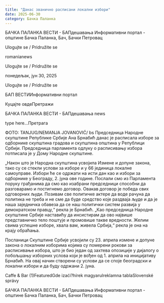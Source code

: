 ```yaml
---
title: "Данас званично расписани локални избори"
date: 2025-06-30
category: Бачка Паланка
---
```


БАЧКА ПАЛАНКА ВЕСТИ - БАПдешавања Информативни портал - општине Бачка Паланка, Бач, Бачки Петровац

Ulogujte se / Pridružite se

romanianews

Ulogujte se / Pridružite se

понедељак, јун 30, 2025

Ulogujte se / Pridružite se

БАП ВЕСТИИнформативни портал

Куцајте овдеПретражи

БАЧКА ПАЛАНКА ВЕСТИ - БАПдешавања news

type here...Претрага

ФОТО: TANJUG/NEMANJA JOVANOVIĆ/ bs
            Председница Народне скупштине Републике Србије Ана Брнабић данас је расписала изборе за одборнике скупштина градова и скупштина општина у Републици Србији. Председница парламента одлуку о расписивању избора потписала је у Дому Народне скупштине.

„Након што је Народна скупштина усвојила Измене и допуне закона, тако су се стекли услови за изборе и у 66 јединица локалне самоуправе. Избори ће се одржати на исти дан као и избори за одборнике у Београду, 2. јуна ове године. Послали смо из Парламента поруку грађанима да смо као изабрани председници способни да разговарамо и постигнемо договор. Овакав договор је победа свих одговорних људи. Позивам све политичке актере да воде рачуна да политика не треба и не сме да буде средство које раздваја људе и да је наша заједничка обавеза да се наш политички систем развија у демократском правцу,“ рекла је Брнабић.
„Као председница Народне скупштине Србије наставићу да инсистирам да ово највише представничко тело поштује и промовише такве вредности. Желим свима успешне изборе, хвала вам, живела Србија,“ рекла је она на крају обраћања.


Посланици Скупштине Србије усвојили су 23. априла измене и допуне закона о локалним изборима којима су померени рокови за расписивање избора, што је био један од захтева опозиције у дијалогу о побољшању изборних услова који је вођен од 1. априла на иницијативу Брнабић. На овај начин створени су услови да се споје београдски и локални избори и да буду одржани 2. јуна.

Caffe & Bar (1)FeaturedGde izaći?hírek magyarulreklamna tablaSlovenské správy

БАЧКА ПАЛАНКА ВЕСТИ - БАПдешавања Информативни портал - општине Бачка Паланка, Бач, Бачки Петровац
